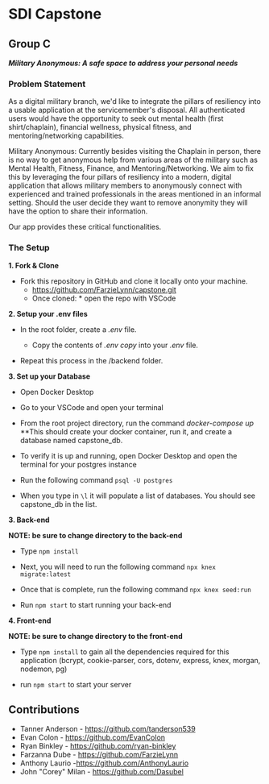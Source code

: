 # SDI Capstone
## Group C

***Military Anonymous: A safe space to address your personal needs***

### Problem Statement
As a digital military branch, we'd like to integrate the pillars of resiliency  into a usable application at the servicemember's disposal.  All authenticated users would have the opportunity to seek out mental health (first shirt/chaplain), financial wellness, physical fitness, and mentoring/networking capabilities.

Military Anonymous: Currently besides visiting the Chaplain in person, there is no way to get anonymous help from various areas of the military such as Mental Health, Fitness, Finance, and Mentoring/Networking. We aim to fix this by leveraging the four pillars of resiliency into a modern, digital application that allows military members to anonymously connect with experienced and trained professionals in the areas mentioned in an informal setting. Should the user decide they want to remove anonymity they will have the option to share their information.

Our app provides these critical functionalities.

### The Setup

**1. Fork & Clone** 

* Fork this repository in GitHub and clone it locally onto your machine.
	* https://github.com/FarzieLynn/capstone.git
	* Once cloned:
			* open the repo with VSCode

**2. Setup your .env files**

* In the root folder, create a *.env* file.
	* Copy the contents of *.env copy* into your *.env* file.

* Repeat this process in the /backend folder.

**3. Set up your Database**

* Open Docker Desktop

* Go to your VSCode and open your terminal

* From the root project directory, run the command *docker-compose up* **This should create your docker container, run it, and create a database named capstone_db.

* To verify it is up and running, open Docker Desktop and open the terminal for your postgres instance

* Run the following command `psql -U postgres`

* When you type in `\l` it will populate a list of databases. You should see capstone_db in the list.

**3. Back-end**

**NOTE: be sure to change directory to the back-end**

* Type `npm install`

* Next, you will need to run the following command `npx knex migrate:latest`

* Once that is complete, run the following command `npx knex seed:run`

* Run `npm start` to start running your back-end 

**4. Front-end**

**NOTE: be sure to change directory to the front-end**

* Type `npm install` to gain all the dependencies required for this application (bcrypt, cookie-parser, cors, dotenv, express, knex, morgan, nodemon, pg)

* run `npm start` to start your server 

## Contributions
* Tanner Anderson - https://github.com/tanderson539
* Evan Colon - https://github.com/EvanColon
* Ryan Binkley - https://github.com/ryan-binkley
* Farzanna Dube - https://github.com/FarzieLynn
* Anthony Laurio -https://github.com/AnthonyLaurio
* John "Corey" Milan - https://github.com/Dasubel
